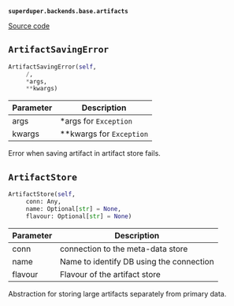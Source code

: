 **`superduper.backends.base.artifacts`** 

[Source code](https://github.com/superduper/superduper/blob/main/superduper/backends/base/artifacts.py)

## `ArtifactSavingError` 

```python
ArtifactSavingError(self,
     /,
     *args,
     **kwargs)
```
| Parameter | Description |
|-----------|-------------|
| args | *args for `Exception` |
| kwargs | **kwargs for `Exception` |

Error when saving artifact in artifact store fails.

## `ArtifactStore` 

```python
ArtifactStore(self,
     conn: Any,
     name: Optional[str] = None,
     flavour: Optional[str] = None)
```
| Parameter | Description |
|-----------|-------------|
| conn | connection to the meta-data store |
| name | Name to identify DB using the connection |
| flavour | Flavour of the artifact store |

Abstraction for storing large artifacts separately from primary data.

